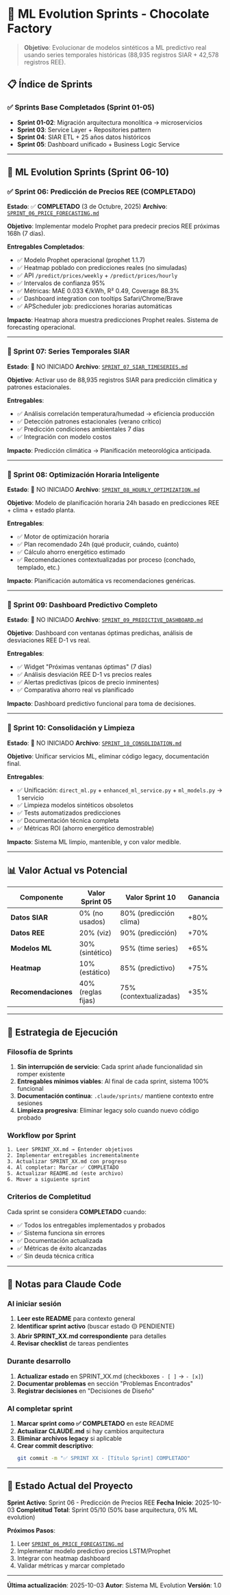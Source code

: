 # 🧠 ML Evolution Sprints - Chocolate Factory

> **Objetivo**: Evolucionar de modelos sintéticos a ML predictivo real usando series temporales históricas (88,935 registros SIAR + 42,578 registros REE).

## 📋 Índice de Sprints

### ✅ Sprints Base Completados (Sprint 01-05)
- **Sprint 01-02**: Migración arquitectura monolítica → microservicios
- **Sprint 03**: Service Layer + Repositories pattern
- **Sprint 04**: SIAR ETL + 25 años datos históricos
- **Sprint 05**: Dashboard unificado + Business Logic Service

---

## 🚀 ML Evolution Sprints (Sprint 06-10)

### ✅ Sprint 06: Predicción de Precios REE (COMPLETADO)
**Estado**: ✅ **COMPLETADO** (3 de Octubre, 2025)
**Archivo**: [`SPRINT_06_PRICE_FORECASTING.md`](./SPRINT_06_PRICE_FORECASTING.md)

**Objetivo**: Implementar modelo Prophet para predecir precios REE próximas 168h (7 días).

**Entregables Completados**:
- ✅ Modelo Prophet operacional (prophet 1.1.7)
- ✅ Heatmap poblado con predicciones reales (no simuladas)
- ✅ API `/predict/prices/weekly` + `/predict/prices/hourly`
- ✅ Intervalos de confianza 95%
- ✅ Métricas: MAE 0.033 €/kWh, R² 0.49, Coverage 88.3%
- ✅ Dashboard integration con tooltips Safari/Chrome/Brave
- ✅ APScheduler job: predicciones horarias automáticas

**Impacto**: Heatmap ahora muestra predicciones Prophet reales. Sistema de forecasting operacional.

---

### 🔵 Sprint 07: Series Temporales SIAR
**Estado**: 🔴 NO INICIADO
**Archivo**: [`SPRINT_07_SIAR_TIMESERIES.md`](./SPRINT_07_SIAR_TIMESERIES.md)

**Objetivo**: Activar uso de 88,935 registros SIAR para predicción climática y patrones estacionales.

**Entregables**:
- ✅ Análisis correlación temperatura/humedad → eficiencia producción
- ✅ Detección patrones estacionales (verano crítico)
- ✅ Predicción condiciones ambientales 7 días
- ✅ Integración con modelo costos

**Impacto**: Predicción climática → Planificación meteorológica anticipada.

---

### 🔵 Sprint 08: Optimización Horaria Inteligente
**Estado**: 🔴 NO INICIADO
**Archivo**: [`SPRINT_08_HOURLY_OPTIMIZATION.md`](./SPRINT_08_HOURLY_OPTIMIZATION.md)

**Objetivo**: Modelo de planificación horaria 24h basado en predicciones REE + clima + estado planta.

**Entregables**:
- ✅ Motor de optimización horaria
- ✅ Plan recomendado 24h (qué producir, cuándo, cuánto)
- ✅ Cálculo ahorro energético estimado
- ✅ Recomendaciones contextualizadas por proceso (conchado, templado, etc.)

**Impacto**: Planificación automática vs recomendaciones genéricas.

---

### 🔵 Sprint 09: Dashboard Predictivo Completo
**Estado**: 🔴 NO INICIADO
**Archivo**: [`SPRINT_09_PREDICTIVE_DASHBOARD.md`](./SPRINT_09_PREDICTIVE_DASHBOARD.md)

**Objetivo**: Dashboard con ventanas óptimas predichas, análisis de desviaciones REE D-1 vs real.

**Entregables**:
- ✅ Widget "Próximas ventanas óptimas" (7 días)
- ✅ Análisis desviación REE D-1 vs precios reales
- ✅ Alertas predictivas (picos de precio inminentes)
- ✅ Comparativa ahorro real vs planificado

**Impacto**: Dashboard predictivo funcional para toma de decisiones.

---

### 🔵 Sprint 10: Consolidación y Limpieza
**Estado**: 🔴 NO INICIADO
**Archivo**: [`SPRINT_10_CONSOLIDATION.md`](./SPRINT_10_CONSOLIDATION.md)

**Objetivo**: Unificar servicios ML, eliminar código legacy, documentación final.

**Entregables**:
- ✅ Unificación: `direct_ml.py` + `enhanced_ml_service.py` + `ml_models.py` → 1 servicio
- ✅ Limpieza modelos sintéticos obsoletos
- ✅ Tests automatizados predicciones
- ✅ Documentación técnica completa
- ✅ Métricas ROI (ahorro energético demostrable)

**Impacto**: Sistema ML limpio, mantenible, y con valor medible.

---

## 📊 Valor Actual vs Potencial

| Componente | Valor Sprint 05 | Valor Sprint 10 | Ganancia |
|---|---|---|---|
| **Datos SIAR** | 0% (no usados) | 80% (predicción clima) | +80% |
| **Datos REE** | 20% (viz) | 90% (predicción) | +70% |
| **Modelos ML** | 30% (sintético) | 95% (time series) | +65% |
| **Heatmap** | 10% (estático) | 85% (predictivo) | +75% |
| **Recomendaciones** | 40% (reglas fijas) | 75% (contextualizadas) | +35% |

---

## 🎯 Estrategia de Ejecución

### Filosofía de Sprints
1. **Sin interrupción de servicio**: Cada sprint añade funcionalidad sin romper existente
2. **Entregables mínimos viables**: Al final de cada sprint, sistema 100% funcional
3. **Documentación continua**: `.claude/sprints/` mantiene contexto entre sesiones
4. **Limpieza progresiva**: Eliminar legacy solo cuando nuevo código probado

### Workflow por Sprint
```
1. Leer SPRINT_XX.md → Entender objetivos
2. Implementar entregables incrementalmente
3. Actualizar SPRINT_XX.md con progreso
4. Al completar: Marcar ✅ COMPLETADO
5. Actualizar README.md (este archivo)
6. Mover a siguiente sprint
```

### Criterios de Completitud
Cada sprint se considera **COMPLETADO** cuando:
- ✅ Todos los entregables implementados y probados
- ✅ Sistema funciona sin errores
- ✅ Documentación actualizada
- ✅ Métricas de éxito alcanzadas
- ✅ Sin deuda técnica crítica

---

## 📝 Notas para Claude Code

### Al iniciar sesión
1. **Leer este README** para contexto general
2. **Identificar sprint activo** (buscar estado 🟡 PENDIENTE)
3. **Abrir SPRINT_XX.md correspondiente** para detalles
4. **Revisar checklist** de tareas pendientes

### Durante desarrollo
1. **Actualizar estado** en SPRINT_XX.md (checkboxes `- [ ]` → `- [x]`)
2. **Documentar problemas** en sección "Problemas Encontrados"
3. **Registrar decisiones** en "Decisiones de Diseño"

### Al completar sprint
1. **Marcar sprint como ✅ COMPLETADO** en este README
2. **Actualizar CLAUDE.md** si hay cambios arquitectura
3. **Eliminar archivos legacy** si aplicable
4. **Crear commit descriptivo**:
   ```bash
   git commit -m "✅ SPRINT XX - [Título Sprint] COMPLETADO"
   ```

---

## 🔄 Estado Actual del Proyecto

**Sprint Activo**: Sprint 06 - Predicción de Precios REE
**Fecha Inicio**: 2025-10-03
**Completitud Total**: Sprint 05/10 (50% base arquitectura, 0% ML evolution)

**Próximos Pasos**:
1. Leer [`SPRINT_06_PRICE_FORECASTING.md`](./SPRINT_06_PRICE_FORECASTING.md)
2. Implementar modelo predictivo precios LSTM/Prophet
3. Integrar con heatmap dashboard
4. Validar métricas y marcar completado

---

**Última actualización**: 2025-10-03
**Autor**: Sistema ML Evolution
**Versión**: 1.0
